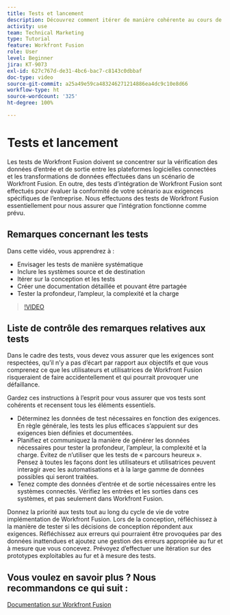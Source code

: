 ```yaml
---
title: Tests et lancement
description: Découvrez comment itérer de manière cohérente au cours de la conception et des tests, et créez une documentation détaillée, pouvant être partagée, lors de l’utilisation d’ [!DNL Adobe Workfront Fusion].
activity: use
team: Technical Marketing
type: Tutorial
feature: Workfront Fusion
role: User
level: Beginner
jira: KT-9073
exl-id: 627c767d-de31-4bc6-bac7-c8143c0dbbaf
doc-type: video
source-git-commit: a25a49e59ca483246271214886ea4dc9c10e8d66
workflow-type: ht
source-wordcount: '325'
ht-degree: 100%

---
```


# Tests et lancement

Les tests de Workfront Fusion doivent se concentrer sur la vérification des données d’entrée et de sortie entre les plateformes logicielles connectées et les transformations de données effectuées dans un scénario de Workfront Fusion. En outre, des tests d’intégration de Workfront Fusion sont effectués pour évaluer la conformité de votre scénario aux exigences spécifiques de l’entreprise. Nous effectuons des tests de Workfront Fusion essentiellement pour nous assurer que l’intégration fonctionne comme prévu.

## Remarques concernant les tests

Dans cette vidéo, vous apprendrez à :

* Envisager les tests de manière systématique
* Inclure les systèmes source et de destination
* Itérer sur la conception et les tests
* Créer une documentation détaillée et pouvant être partagée
* Tester la profondeur, l’ampleur, la complexité et la charge

>[!VIDEO](https://video.tv.adobe.com/v/335315/?quality=12&learn=on)

## Liste de contrôle des remarques relatives aux tests

Dans le cadre des tests, vous devez vous assurer que les exigences sont respectées, qu’il n’y a pas d’écart par rapport aux objectifs et que vous comprenez ce que les utilisateurs et utilisatrices de Workfront Fusion risqueraient de faire accidentellement et qui pourrait provoquer une défaillance.

Gardez ces instructions à l’esprit pour vous assurer que vos tests sont cohérents et recensent tous les éléments essentiels.

* Déterminez les données de test nécessaires en fonction des exigences. En règle générale, les tests les plus efficaces s’appuient sur des exigences bien définies et documentées.
* Planifiez et communiquez la manière de générer les données nécessaires pour tester la profondeur, l’ampleur, la complexité et la charge. Évitez de n’utiliser que les tests de « parcours heureux ». Pensez à toutes les façons dont les utilisateurs et utilisatrices peuvent interagir avec les automatisations et à la large gamme de données possibles qui seront traitées.
* Tenez compte des données d’entrée et de sortie nécessaires entre les systèmes connectés. Vérifiez les entrées et les sorties dans ces systèmes, et pas seulement dans Workfront Fusion.

Donnez la priorité aux tests tout au long du cycle de vie de votre implémentation de Workfront Fusion. Lors de la conception, réfléchissez à la manière de tester si les décisions de conception répondent aux exigences. Réfléchissez aux erreurs qui pourraient être provoquées par des données inattendues et ajoutez une gestion des erreurs appropriée au fur et à mesure que vous concevez. Prévoyez d’effectuer une itération sur des prototypes exploitables au fur et à mesure des tests.

## Vous voulez en savoir plus ? Nous recommandons ce qui suit :

[Documentation sur Workfront Fusion](https://experienceleague.adobe.com/docs/workfront/using/adobe-workfront-fusion/workfront-fusion-2.html?lang=fr)
